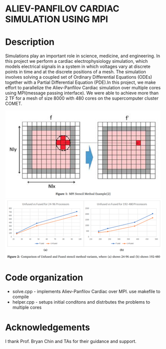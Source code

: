 # ALIEV-PANFILOV CARDIAC SIMULATION USING MPI

Description
===========
Simulations play an important role in science, medicine, and engineering. In this project we perform a cardiac electrophysiology simulation, which models electrical signals in a system in which voltages vary at discrete points in time and at the discrete positions of a mesh. The simulation involves solving a coupled set of Ordinary Differential Equations (ODEs) together with a Partial Differential Equation (PDE).In this project, we make effort to parallelize the Aliev-Panfilov Cardiac simulation over multiple cores using MPI(message passing interface). We were able to achieve more than 2 TF for a mesh of size 8000 with 480 cores on the supercomputer cluster COMET.

<img src="MPI.png" width="500">

<img src="performance.png" width="700">

Code organization
=================
* solve.cpp - implements Aliev-Panfilov Cardiac over MPI. use makefile to compile
* helper.cpp - setups initial conditons and distrbutes the problems to multiple cores

Acknowledgements
================
I thank Prof. Bryan Chin and TAs for their guidance and support.


